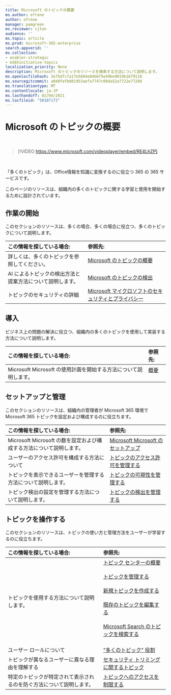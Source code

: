 ```yaml
---
title: Microsoft のトピックの概要
ms.author: efrene
author: efrene
manager: pamgreen
ms.reviewer: cjtan
audience: ''
ms.topic: article
ms.prod: microsoft-365-enterprise
search.appverid: ''
ms.collection:
- enabler-strategic
- m365initiative-topics
localization_priority: None
description: Microsoft のトピックのリソースを検索する方法について説明します。
ms.openlocfilehash: 3e75dfcfa17e5604e04b6f5e49be9019b1679110
ms.sourcegitcommit: a048fefb081953aefa7747c08da52a7722e77288
ms.translationtype: MT
ms.contentlocale: ja-JP
ms.lasthandoff: 02/04/2021
ms.locfileid: "50107172"
---
```

# <a name="introduction-to-microsoft-viva-topics"></a>Microsoft のトピックの概要

</br>

> [!VIDEO https://www.microsoft.com/videoplayer/embed/RE4LhZP]  

</br>


「多くのトピック」は、Office情報を知識に変換するのに役立つ 365 の 365 サービスです。

このページのリソースは、組織内の多くのトピックに関する学習と使用を開始するために設計されています。

## <a name="get-started"></a>作業の開始

このセクションのリソースは、多くの場合、多くの場合に役立つ、多くのトピックについて説明します。

| この情報を探している場合: | 参照先: |
|:-----|:-----|
|詳しくは、多くのトピックを参照してください。|[Microsoft のトピックの概要](topic-experiences-overview.md)|
|AI によるトピックの検出方法と提案方法について説明します。|[Microsoft のトピックの検出](topic-experiences-discovery.md)|
|トピックのセキュリティの詳細|[Microsoft マイクロソフトのセキュリティとプライバシー](topic-experiences-security-privacy.md)|


## <a name="adoption"></a>導入

ビジネス上の問題の解決に役立つ、組織内の多くのトピックを使用して実装する方法について説明します。 

| この情報を探している場合: | 参照先: |
|:-----|:-----|
|Microsoft Microsoft の使用計画を開始する方法について説明します。 |[概要](topics-adoption-getstarted.md)<br><br>|  

## <a name="set-up-and-administration"></a>セットアップと管理

このセクションのリソースは、組織内の管理者が Microsoft 365 環境で Microsoft 365 トピックを設定および構成するのに役立ちます。

| この情報を探している場合: | 参照先: |
|:-----|:-----|
|Microsoft Microsoft の数を設定および構成する方法について説明します。|[Microsoft Microsoft のセットアップ](set-up-topic-experiences.md)|
|ユーザーのアクセス許可を構成する方法について|[トピックのアクセス許可を管理する](topic-experiences-user-permissions.md)|
|トピックを表示できるユーザーを管理する方法について説明します。|[トピックの可視性を管理する](topic-experiences-knowledge-rules.md)|
|トピック検出の設定を管理する方法について説明します。|[トピックの検出を管理する](topic-experiences-discovery.md)|

## <a name="work-with-topics"></a>トピックを操作する

このセクションのリソースは、トピックの使い方と管理方法をユーザーが学習するのに役立ちます。

| この情報を探している場合: | 参照先: |
|:-----|:-----|
|トピックを使用する方法について説明します。|[トピック センターの概要](topic-center-overview.md)<br><br>[トピックを管理する](manage-topics.md)<br><br>[新規トピックを作成する](create-a-topic.md)<br><br>[既存のトピックを編集する](edit-a-topic.md)<br><br>[Microsoft Search のトピックを検索する](search.md)<br><br>|
|ユーザー ロールについて|["多くのトピック" 役割](topic-experiences-roles.md)|
|トピックが異なるユーザーに異なる理由を理解する|[セキュリティ トリミングに関するトピック](topic-experiences-security-trimming.md)|
|特定のトピックが特定されて表示されるのを防ぐ方法について説明します。|[トピックへのアクセスを制限する](restrict-access-to-topics.md)|




